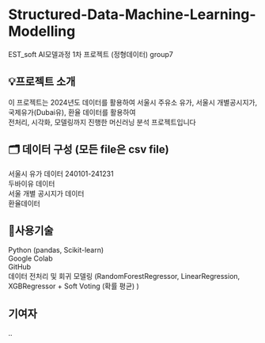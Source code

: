 # Structured-Data-Machine-Learning-Modelling
EST_soft AI모델과정 1차 프로젝트 (정형데이터) group7
## 💡프로젝트 소개
이 프로젝트는 2024년도 데이터를 활용하여 서울시 주유소 유가, 서울시 개별공시지가, 국제유가(Dubai유), 환율 데이터를 활용하여<br>
전처리, 시각화, 모델링까지 진행한 머신러닝 분석 프로젝트입니다

## 🗂️ 데이터 구성 (모든 file은 csv file)
서울시 유가 데이터 240101-241231 <br>
두바이유 데이터 <br>
서울 개별 공시지가 데이터 <br>
환율데이터 

## 🔧사용기술 
Python (pandas, Scikit-learn)<br>
Google Colab<br>
GitHub<br>
데이터 전처리 및 회귀 모델링 (RandomForestRegressor, LinearRegression, XGBRegressor + Soft Voting (확률 평균) )

## 기여자
..
